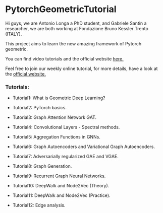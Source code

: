 # PytorchGeometricTutorial
Hi guys, we are Antonio Longa a PhD student, and Gabriele Santin a researcher, we are both working at Fondazione Bruno Kessler Trento (ITALY).

This project aims to learn the new amazing framework of Pytorch geometric.

You can find video tutorials and the official website [here.](https://antoniolonga.github.io/Pytorch_geometric_tutorials/index.html)

Feel free to join our weekly online tutorial, for more details, have a look at the  [official website.](https://antoniolonga.github.io/Pytorch_geometric_tutorials/index.html)

### Tutorials:

* Tutorial1: What is Geometric Deep Learning? 

* Tutorial2: PyTorch basics.

* Tutorial3: Graph Attention Network GAT.

* Tutorial4: Convolutional Layers - Spectral methods.

* Tutorial5: Aggregation Functions in GNNs.

* Tutorial6: Graph Autoencoders and Variational Graph Autoencoders.

* Tutorial7: Adversarially regularized GAE and VGAE.

* Tutorial8: Graph Generation.

* Tutorial9: Recurrent Graph Neural Networks.

* Tutorial10: DeepWalk and Node2Vec (Theory).

* Tutorial11: DeepWalk and Node2Vec (Practice).

* Tutorial12: Edge analysis.

